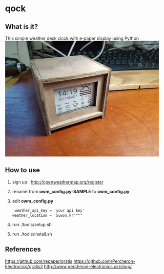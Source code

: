 qock
==========

## What is it?
 This simple weather desk clock with e-paper display using Python
![alt Quck](img/qock.jpg)

## How to use

 1. sign up : http://openweathermap.org/register

 2. rename from <strong>owm_config.py-SAMPLE</strong> to <strong>owm_config.py</strong>

 3. edit <strong>owm_config.py</strong>

         weather_api_key = 'your api key'
        weather_location = 'Suwon,kr'"""

 4. run ./tools/setup.sh

 5. run ./tools/install.sh

## References
 https://github.com/repaper/gratis
 https://github.com/Percheron-Electronics/gratis2
 http://www.percheron-electronics.uk/shop/
